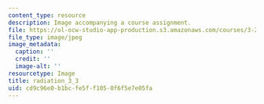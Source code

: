 ```yaml
---
content_type: resource
description: Image accompanying a course assignment.
file: https://ol-ocw-studio-app-production.s3.amazonaws.com/courses/3-22-mechanical-behavior-of-materials-spring-2008/cd9c96e0b1bcfe5ff1050f6f5e7e05fa_radiation_3_3.jpg
file_type: image/jpeg
image_metadata:
  caption: ''
  credit: ''
  image-alt: ''
resourcetype: Image
title: radiation_3_3
uid: cd9c96e0-b1bc-fe5f-f105-0f6f5e7e05fa
---
```


